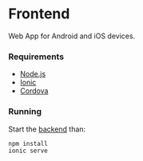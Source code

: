 # Frontend

Web App for Android and iOS devices.

### Requirements

* [Node.js][1]
* [Ionic][2]
* [Cordova][3]

### Running

Start the [backend][4] than:

```shell
npm install
ionic serve
```

[1]:https://nodejs.org/en/
[2]:https://ionicframework.com/
[3]:https://cordova.apache.org/
[4]:../backend/README.md

